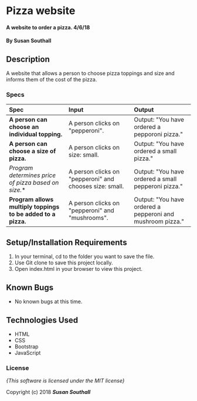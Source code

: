 # Pizza website

#### A website to order a pizza. 4/6/18

#### By **Susan Southall**

## Description

A website that allows a person to choose pizza toppings and size and informs them of the cost of the pizza.

### Specs
| Spec | Input | Output |
| :-------------     | :------------- | :------------- |
| **A person can choose an individual topping.** | A person clicks on "pepperoni". | Output: "You have ordered a pepporoni pizza." |
| **A person can choose a size of pizza.**| A person clicks on size: small. | Output: "You have ordered a small pizza." |
| *Program determines price of pizza based on size.**| A person clicks on "pepperoni" and chooses size: small.  | Output: "You have ordered a small pepperoni pizza." |
| **Program allows multiply toppings to be added to a pizza.** | A person clicks on "pepperoni" and "mushrooms". | Output: "You have ordered a pepperoni and mushroom pizza." |

## Setup/Installation Requirements

1. In your terminal, cd to the folder you want to save the file.
2. Use Git clone to save this project locally.
3. Open index.html in your browser to view this project.

## Known Bugs
* No known bugs at this time.

## Technologies Used
* HTML
* CSS
* Bootstrap
* JavaScript

### License

*{This software is licensed under the MIT license}*

Copyright (c) 2018 **_Susan Southall_**

